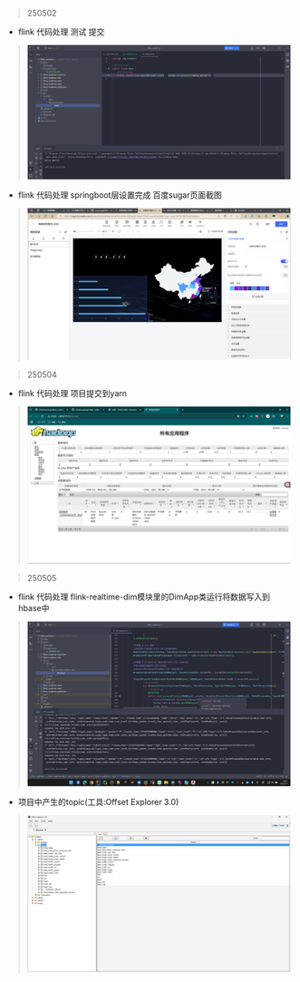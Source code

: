 > 250502
* flink 代码处理 测试 提交
> ![img.png](../images/img.png)
* flink 代码处理 springboot层设置完成 百度sugar页面截图
> ![img.png](../images/img2.png)

>250504
* flink 代码处理 项目提交到yarn
> ![img.png](../images/img3.png)

>250505
* flink 代码处理 flink-realtime-dim模块里的DimApp类运行将数据写入到hbase中
> ![img.png](../images/img4.png)
* 项目中产生的topic(工具:Offset Explorer 3.0)
> ![img.png](../images/img5.png)